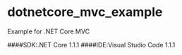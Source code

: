 # dotnetcore_mvc_example
Example for .NET Core MVC

####SDK:.NET Core 1.1.1
####IDE:Visual Studio Code 1.1.1
